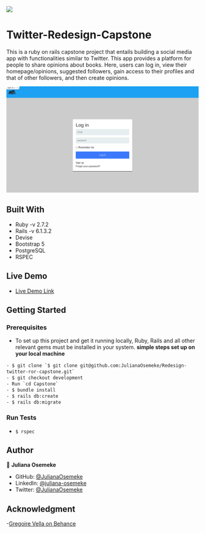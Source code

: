 ![](https://img.shields.io/badge/Microverse-blueviolet)

# Twitter-Redesign-Capstone

This is a ruby on rails capstone project that entails building a social media app with functionalities similar to Twitter. This app provides a platform for people to share opinions about books. Here, users can log in, view their homepage/opinions, suggested followers, gain access to their profiles and that of other followers, and then create opinions.

![screenshot](./app/assets/images/logos/screenshot.png)

## Built With

- Ruby -v 2.7.2
- Rails -v 6.1.3.2
- Devise
- Bootstrap 5
- PostgreSQL
- RSPEC

## Live Demo

- [Live Demo Link](https://twitterredesignnew.herokuapp.com/users/sign_in)


## Getting Started

### Prerequisites

- To set up this project and get it running locally, Ruby, Rails and all other relevant gems must be installed in your system.
**simple steps set up on your local machine**

```
- $ git clone `$ git clone git@github.com:JulianaOsemeke/Redesign-twitter-ror-capstone.git`
- $ git checkout development
- Run `cd Capstone`
- $ bundle install
- $ rails db:create
- $ rails db:migrate
```


### Run Tests

- `$ rspec `


## Author

👤 **Juliana Osemeke**

- GitHub: [@JulianaOsemeke](https://github.com/JulianaOsemeke)
- LinkedIn: [@juliana-osemeke](https://www.linkedin.com/in/juliana-osemeke/)
- Twitter: [@JulianaOsemeke](https://twitter.com/JulianaOsemeke)



## Acknowledgment

-[Gregoire Vella on Behance](https://www.behance.net/gregoirevella)

